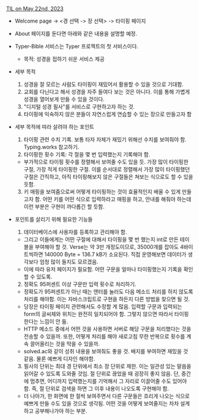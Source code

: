 [TIL on May 22nd, 2023](/TIL/2023/05/05-22-2023.md)
* Welcome page -> <경 선택 -> 장 선택> -> 타이핑 페이지

* About 페이지를 둔다면 아래와 같은 내용을 설명할 예정.

* Typer-Bible 서비스는 Typer 프로젝트의 첫 서비스이다.
  - 목적: 성경을 접하기 쉬운 서비스 제공

* 세부 목적
  1. 성경을 잘 모르는 사람도 타이핑이 재밌어서 활용할 수 있을 것으로 기대함.
  2. 교회를 다닌다고 해서 성경을 자주 들여다 보는 것은 아니다. 이를 통해 가볍게 성경을 열어보게 만들 수 있을 것이다.
  3. "디지털 성경 필사"를 서비스로 구현하고자 하는 것.
  4. 타이핑에 익숙하지 않은 분들이 자연스럽게 연습할 수 있는 장으로 만들고자 함

* 세부 목적에 따라 살려야 하는 포인트
  1. 타이핑 관련 수치 기록. 보통 타자 자체가 재밌기 위해선 수치를 보여줘야 함. Typing.works 참고하기.
  2. 타이핑한 횟수 기록: 각 절을 몇 번 입력했는지 기록해야 함.
    - 부가적으로 타이핑 횟수를 정렬해서 보여줄 수도 있을 듯. 가장 많이 타이핑한 구절, 가장 적게 타이핑한 구절. 이를 순서대로 정렬해서 가장 많이 타이핑했던 구절은 간직하고, 아직 타이핑해보지 않은 구절들은 쳐보는 식으로도 할 수 있을 듯함.
  3. 키 매핑을 보여줌으로써 어떻게 타이핑하는 것이 효율적인지 배울 수 있게 만들고자 함. 어떤 키를 어떤 식으로 입력하라고 매핑을 하고, 안내를 해줘야 하는데 이런 부분은 구현이 까다롭긴 할 듯함.

* 포인트를 살리기 위해 필요한 기능들
  1. 데이터베이스에 사용자를 등록하고 관리해야 함.
    - 그리고 이들에게는 어떤 구절에 대해서 타이핑을 몇 번 했는지 int로 만든 테이블을 부여해야 할 것. Verse는 약 3만 개정도이므로, 35000개를 잡아도 4바이트씩하면 140000 Byte = 136.7 kB가 소요된다. 직접 운영해보면 데이터가 생각보다 엄청 많이 들지도 모르겠음.
    - 이에 따라 유저 페이지가 필요함. 어떤 구문을 얼마나 타이핑했는지 기록을 확인할 수 있도록.
  2. 정확도 95퍼센트 이상 구문만 입력 횟수로 처리하기.
    - 정확도가 95퍼센트가 아닌 때는 엔터를 눌러도 다음 메소드 처리를 하지 않도록 처리를 해야함. 이는 자바스크립트로 구현을 하든지 다른 방법을 찾으면 될 것.
    - 당장은 타이핑 페이지 관련해서도 수정할 게 많음. 입력할 구문과 입력되는 form의 글씨체와 위치는 완전히 일치되어야 함. 그렇지 않으면 따라서 타이핑한다는 느낌이 안 듦.
    - HTTP 메소드 중에서 어떤 것을 사용하면 서버로 해당 구문을 처리했다는 것을 전송할 수 있을까. 또한, 어떻게 처리를 해야 새로고침 무한 반복으로 횟수를 계속 끌어올리는 것을 막을 수 있을까.
    - solved.ac와 같이 성취 내용을 보여줘도 좋을 것. 배지를 부여하면 재밌을 것 같음. 물론 예쁘게 디자인 해야함.
  3. 필사의 단위는 최대 경 단위에서 최소 장 단위로 제한. 이는 일관성 있는 말씀을 읽어갈 수 있도록 도와줄 것임. 절 단위로 끊었을 때 굉장히 좋지 않음. 단, 중간에 멈추면, 어디까지 입력했는지를 기억해서 그 자리로 이끌어줄 수도 있어야 함. 즉, 절 단위로 검색을 하면 그 이후 내용이 나오도록 구현해야 함.
    - 더 나아가, 한 화면에 한 절씩 보여주면서 다른 구문들은 흐리게 나오는 식으로 예쁘게 만들 수도 있을 것으로 생각됨. 어떤 것을 어떻게 보여줄지는 차차 설계하고 공부해나가야 하는 부분.

